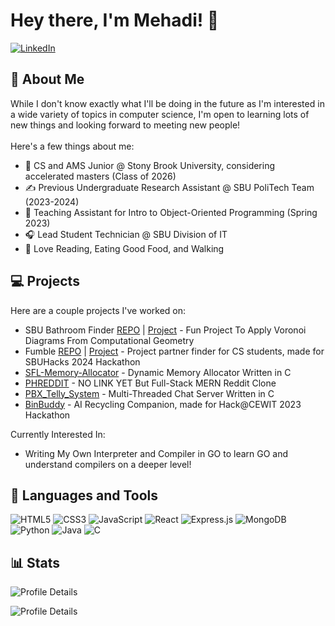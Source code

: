 # Hey there, I'm Mehadi! 👋
[![LinkedIn](https://img.shields.io/badge/LinkedIn-0077B5?style=for-the-badge&logo=linkedin&logoColor=white)](https://www.linkedin.com/in/mehadi-chowdhury/)

## 🌟 About Me

While I don't know exactly what I'll be doing in the future as I'm interested in a wide variety of topics in computer science, I'm open to learning lots of new things and looking forward to meeting new people!<br><br>
Here's a few things about me: 

- 🎒 CS and AMS Junior @ Stony Brook University, considering accelerated masters (Class of 2026)
- ✍️ Previous Undergraduate Research Assistant @ SBU PoliTech Team (2023-2024)
- 📖 Teaching Assistant for Intro to Object-Oriented Programming (Spring 2023)
- 🎧 Lead Student Technician @ SBU Division of IT
- 💚 Love Reading, Eating Good Food, and Walking 

## 💻 Projects 

Here are a couple projects I've worked on: 

- SBU Bathroom Finder [REPO](https://github.com/daminals/bathroom-geometry) | [Project](https://bathroomgeometry.danielkogan.xyz/editor) - Fun Project To Apply Voronoi Diagrams From Computational Geometry
- Fumble [REPO](https://github.com/dyscott/fumble) | [Project](https://fumble.dyscott.xyz/) - Project partner finder for CS students, made for SBUHacks 2024 Hackathon
- [SFL-Memory-Allocator](https://github.com/EmceeCiao/SFL-Memory-Allocator) - Dynamic Memory Allocator Written in C
- [PHREDDIT](https://github.com/EmceeCiao/Phreddit) - NO LINK YET But Full-Stack MERN Reddit Clone
- [PBX_Telly_System](https://github.com/EmceeCiao/PBX_Telly_System) - Multi-Threaded Chat Server Written in C
- [BinBuddy](https://github.com/snitski/BinBuddy) - AI Recycling Companion, made for Hack@CEWIT 2023 Hackathon

Currently Interested In: 
- Writing My Own Interpreter and Compiler in GO to learn GO and understand compilers on a deeper level! 
  
## 🧰 Languages and Tools 
<!-- Badges from https://github.com/Ileriayo/markdown-badges -->
![HTML5](https://img.shields.io/badge/html5-%23E34F26.svg?style=for-the-badge&logo=html5&logoColor=white)
![CSS3](https://img.shields.io/badge/css3-%231572B6.svg?style=for-the-badge&logo=css3&logoColor=white)
![JavaScript](https://img.shields.io/badge/javascript-%23323330.svg?style=for-the-badge&logo=javascript&logoColor=%23F7DF1E) 
![React](https://img.shields.io/badge/react-%2320232a.svg?style=for-the-badge&logo=react&logoColor=%2361DAFB) 
![Express.js](https://img.shields.io/badge/express.js-%23404d59.svg?style=for-the-badge&logo=express&logoColor=%2361DAFB)
![MongoDB](https://img.shields.io/badge/MongoDB-%234ea94b.svg?style=for-the-badge&logo=mongodb&logoColor=white) 
![Python](https://img.shields.io/badge/python-3670A0?style=for-the-badge&logo=python&logoColor=ffdd54) 
![Java](https://img.shields.io/badge/java-%23ED8B00.svg?style=for-the-badge&logo=openjdk&logoColor=white)
![C](https://img.shields.io/badge/c-%2300599C.svg?style=for-the-badge&logo=c&logoColor=white)<br/> 

## 📊 Stats 
<p align="left">
  <img alt="Profile Details" src="https://github-readme-stats.vercel.app/api/top-langs/?username=EmceeCiao&theme=dark"/>
</p>
<p align="left">
  <img alt="Profile Details" src="http://github-profile-summary-cards.vercel.app/api/cards/profile-details?username=EmceeCiao&theme=dark"/>
</p>
<!--
Thanks for stopping by! Feel free to explore my repositories and get in touch! 

<!--
**EmceeCiao/EmceeCiao** is a ✨ _special_ ✨ repository because its `README.md` (this file) appears on your GitHub profile.

Here are some ideas to get you started:

- 🔭 I’m currently working on ...
- 🌱 I’m currently learning ...
- 👯 I’m looking to collaborate on ...
- 🤔 I’m looking for help with ...
- 💬 Ask me about ...
- 📫 How to reach me: ...
- 😄 Pronouns: ...
- ⚡ Fun fact: ... 
-->

